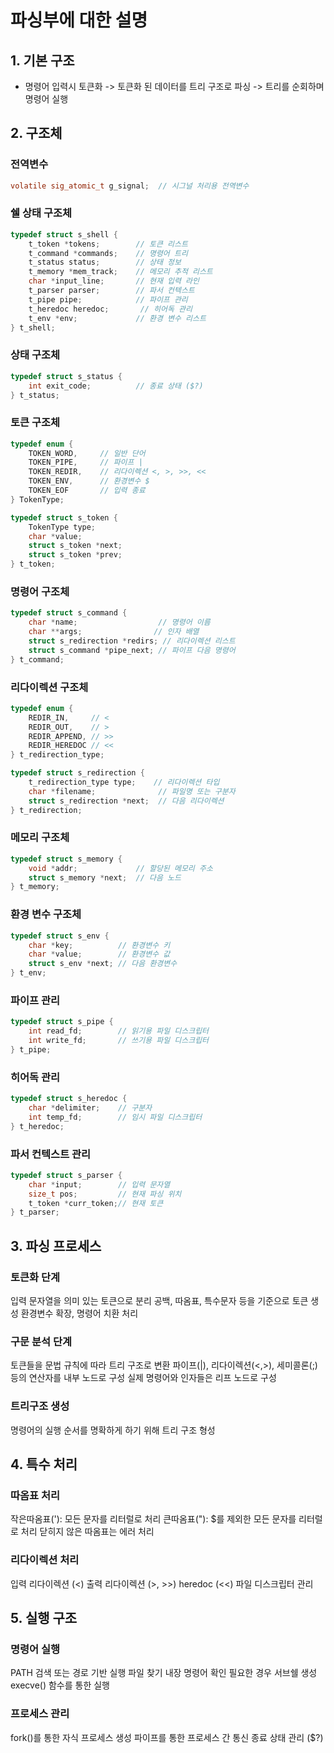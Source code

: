 # 파싱부에 대한 설명
## 1. 기본 구조
- 명령어 입력시 토큰화 -> 토큰화 된 데이터를 트리 구조로 파싱 -> 트리를 순회하며 명령어 실행

## 2. 구조체
### 전역변수
```c
volatile sig_atomic_t g_signal;  // 시그널 처리용 전역변수
```

### 쉘 상태 구조체
```c
typedef struct s_shell {
    t_token *tokens;        // 토큰 리스트
    t_command *commands;    // 명령어 트리
    t_status status;        // 상태 정보
    t_memory *mem_track;    // 메모리 추적 리스트
    char *input_line;       // 현재 입력 라인
    t_parser parser;        // 파서 컨텍스트
    t_pipe pipe;            // 파이프 관리
    t_heredoc heredoc;       // 히어독 관리
    t_env *env;             // 환경 변수 리스트
} t_shell;
```

### 상태 구조체
```c
typedef struct s_status {
    int exit_code;          // 종료 상태 ($?)
} t_status;
```

### 토큰 구조체
```c
typedef enum {
    TOKEN_WORD,     // 일반 단어
    TOKEN_PIPE,     // 파이프 |
    TOKEN_REDIR,    // 리다이렉션 <, >, >>, <<
    TOKEN_ENV,      // 환경변수 $
    TOKEN_EOF       // 입력 종료
} TokenType;

typedef struct s_token {
    TokenType type;         
    char *value;           
    struct s_token *next;  
    struct s_token *prev;  
} t_token;
```

### 명령어 구조체
```c
typedef struct s_command {
    char *name;                  // 명령어 이름
    char **args;                // 인자 배열
    struct s_redirection *redirs; // 리다이렉션 리스트
    struct s_command *pipe_next; // 파이프 다음 명령어
} t_command;
```

### 리다이렉션 구조체
```c
typedef enum {
    REDIR_IN,     // <
    REDIR_OUT,    // >
    REDIR_APPEND, // >>
    REDIR_HEREDOC // <<
} t_redirection_type;

typedef struct s_redirection {
    t_redirection_type type;    // 리다이렉션 타입
    char *filename;              // 파일명 또는 구분자
    struct s_redirection *next;  // 다음 리다이렉션
} t_redirection;
```

### 메모리 구조체
```c
typedef struct s_memory {
    void *addr;             // 할당된 메모리 주소
    struct s_memory *next;  // 다음 노드
} t_memory;
```

### 환경 변수 구조체
```c
typedef struct s_env {
    char *key;          // 환경변수 키
    char *value;        // 환경변수 값
    struct s_env *next; // 다음 환경변수
} t_env;
```

### 파이프 관리
```c
typedef struct s_pipe {
    int read_fd;        // 읽기용 파일 디스크립터
    int write_fd;       // 쓰기용 파일 디스크립터
} t_pipe;
```

### 히어독 관리
```c
typedef struct s_heredoc {
    char *delimiter;    // 구분자
    int temp_fd;        // 임시 파일 디스크립터
} t_heredoc;
```

### 파서 컨텍스트 관리
```c
typedef struct s_parser {
    char *input;        // 입력 문자열
    size_t pos;         // 현재 파싱 위치
    t_token *curr_token;// 현재 토큰
} t_parser;
```

## 3. 파싱 프로세스
###  토큰화 단계
입력 문자열을 의미 있는 토큰으로 분리
공백, 따옴표, 특수문자 등을 기준으로 토큰 생성
환경변수 확장, 명령어 치환 처리
###  구문 분석 단계
토큰들을 문법 규칙에 따라 트리 구조로 변환
파이프(|), 리다이렉션(<,>), 세미콜론(;) 등의 연산자를 내부 노드로 구성
실제 명령어와 인자들은 리프 노드로 구성
### 트리구조 생성
명령어의 실행 순서를 명확하게 하기 위해 트리 구조 형성

## 4. 특수 처리
###  따옴표 처리
작은따옴표('): 모든 문자를 리터럴로 처리
큰따옴표("): $를 제외한 모든 문자를 리터럴로 처리
닫히지 않은 따옴표는 에러 처리
### 리다이렉션 처리
입력 리다이렉션 (<)
출력 리다이렉션 (>, >>)
heredoc (<<)
파일 디스크립터 관리

## 5. 실행 구조
### 명령어 실행
PATH 검색 또는 경로 기반 실행 파일 찾기
내장 명령어 확인
필요한 경우 서브쉘 생성
execve() 함수를 통한 실행
### 프로세스 관리
fork()를 통한 자식 프로세스 생성
파이프를 통한 프로세스 간 통신
종료 상태 관리 ($?)
